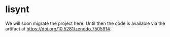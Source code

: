 # lisynt

We will soon migrate the project here. Until then the code is available via the artifact at https://doi.org/10.5281/zenodo.7505914.

